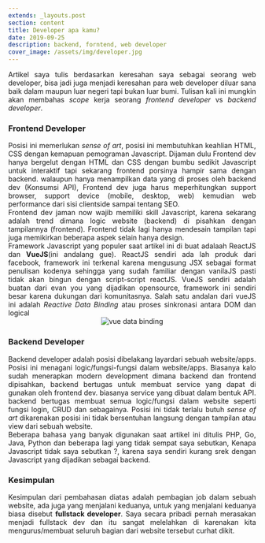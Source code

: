 ```yaml
---
extends: _layouts.post
section: content
title: Developer apa kamu?
date: 2019-09-25
description: backend, forntend, web developer
cover_image: /assets/img/developer.jpg
---
```


<div style='text-align:justify'>
Artikel saya tulis berdasarkan keresahan saya sebagai seorang web developer, bisa jadi juga menjadi keresahan para web developer diluar sana baik dalam maupun luar negeri tapi bukan luar bumi. Tulisan kali ini mungkin akan membahas <i>scope</i> kerja seorang <i>frontend developer</i> vs <i>backend developer</i>.    
</div>



### Frontend Developer

<div style='text-align:justify'>Posisi ini memerlukan <i>sense of art</i>, posisi ini membutuhkan keahlian HTML, CSS dengan kemapuan pemograman Javascript. Dijaman dulu Frontend dev hanya bergelut dengan HTML dan CSS dengan bumbu sedikit Javascript untuk interaktif tapi sekarang frontend porsinya hampir sama dengan backend. walaupun hanya menampilkan data yang di proses oleh backend dev (Konsumsi API), Frontend dev juga harus meperhitungkan support browser, support device (mobile, desktop, web) kemudian web performance dari sisi clientside sampai tentang SEO.</div>

<div style='text-align:justify'>Frontend dev jaman now wajib memiliki skill Javascript, karena sekarang adalah trend dimana logic website (backend) di pisahkan dengan tampilannya (frontend). Frontend tidak lagi hanya mendesain tampilan tapi juga memikirkan beberapa aspek selain hanya design.</div>

<div style='text-align:justify'>Framework Javascript yang populer saat artikel ini di buat adalaah ReactJS dan <b>VueJS</b>(ini andalang gue). ReactJS sendiri ada lah produk dari facebook, framework ini terkenal karena mengusung JSX sebagai format penulisan kodenya sehingga yang sudah familiar dengan vanilaJS pasti tidak akan bingun dengan script-script reactJS. VueJS sendiri adalah buatan dari evan you yang dijadikan opensource, framework ini sendiri besar karena dukungan dari komunitasnya. Salah satu andalan dari vueJS ini adalah <i>Reactive Data Binding</i> atau proses sinkronasi antara DOM dan logical</div>

<div style='text-align:center'>
	<img src="/assets/img/vue.png" alt="vue data binding">
</div>



### Backend Developer

<div style='text-align:justify'>Backend developer adalah posisi dibelakang layardari sebuah website/apps. Posisi ini menagani logic/fungsi-fungsi dalam website/apps. Biasanya kalo sudah menerapkan modern development dimana backend dan frontend dipisahkan, backend bertugas untuk membuat service yang dapat di gunakan oleh frontend dev. biasanya service yang dibuat dalam bentuk API. backend bertugas membuat semua logic/fungsi dalam website seperti fungsi login, CRUD dan sebagainya. Posisi ini tidak terlalu butuh <i>sense of art</i> dikarenakan posisi ini tidak bersentuhan langsung dengan tampilan atau view dari sebuah website.</div>

<div style='text-align:justify'>Beberapa bahasa yang banyak digunakan saat artikel ini ditulis PHP, Go, Java, Python dan beberapa lagi yang tidak sempat saya sebutkan, Kenapa Javascript tidak saya sebutkan ?, karena saya sendiri kurang srek dengan Javascript yang dijadikan sebagai backend.</div>



### Kesimpulan

<div style='text-align:justify'>Kesimpulan dari pembahasan diatas adalah pembagian job dalam sebuah website, ada juga yang menjalani keduanya, untuk yang menjalani keduanya biasa disebut <b>fullstack developer</b>. Saya secara pribadi pernah merasakan menjadi fullstack dev dan itu sangat melelahkan di karenakan kita mengurus/membuat seluruh bagian dari website tersebut curhat dikit.</div>